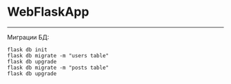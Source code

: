 # WebFlaskApp
___
Миграции БД:
```
flask db init
flask db migrate -m "users table"
flask db upgrade
flask db migrate -m "posts table"
flask db upgrade

```